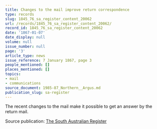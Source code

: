 ```yaml
---
title: Changes to the mail improve return correspondence
type: records
slug: 1845_76_sa_register_content_20062
url: /records/1845_76_sa_register_content_20062/
record_id: 1845_76_sa_register_content_20062
date: '1867-01-07'
date_display: null
volume: null
issue_number: null
page: '3'
article_type: news
issue_reference: 7 January 1867, page 3
people_mentioned: []
places_mentioned: []
topics:
- mail
- communications
source_document: 1985-87_Northern__Argus.md
publication_slug: sa-register
---
```


The recent changes to the mail make it possible to get an answer by the return mail.

Source publication: [The South Australian Register](/publications/sa-register/)
